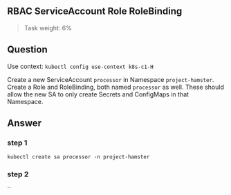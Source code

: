 ## RBAC ServiceAccount Role RoleBinding
> Task weight: 6%

## Question
Use context: `kubectl config use-context k8s-c1-H`

Create a new ServiceAccount `processor` in Namespace `project-hamster`. Create a Role and RoleBinding, both named `processor` as well. These should allow the new SA to only create Secrets and ConfigMaps in that Namespace.

## Answer
### step 1
`kubectl create sa processor -n project-hamster`

### step 2
``